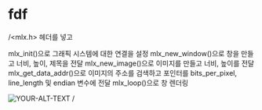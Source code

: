 # fdf
/<mlx.h> 헤더를 넣고

mlx_init()으로 그래픽 시스템에 대한 연결을 설정
mlx_new_window()으로 창을 만들고 너비, 높이, 제목을 전달
mlx_new_image()으로 이미지를 만들고 너비, 높이를 전달
mlx_get_data_addr()으로 이미지의 주소를 검색하고 포인터를 bits_per_pixel, line_length 및 endian 변수에 전달
mlx_loop()으로 창 렌더링

<picture>
 <source media="(prefers-color-scheme: dark)" srcset="YOUR-DARKMODE-IMAGE">
 <source media="(prefers-color-scheme: light)" srcset="YOUR-LIGHTMODE-IMAGE">
 <img alt="YOUR-ALT-TEXT" src="YOUR-DEFAULT-IMAGE">
</picture>
/
